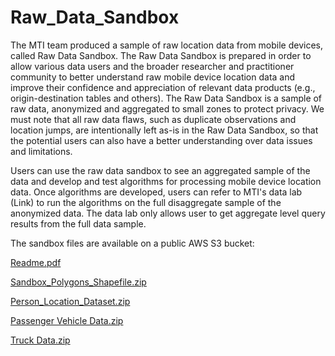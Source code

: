 # Raw_Data_Sandbox

The MTI team produced a sample of raw location data from mobile devices, called Raw Data Sandbox. The Raw Data Sandbox is prepared in order to allow various data users and the broader researcher and practitioner community to better understand raw mobile device location data and improve their confidence and appreciation of relevant data products (e.g., origin-destination tables and others). The Raw Data Sandbox is a sample of raw data, anonymized and aggregated to small zones to protect privacy. We must note that all raw data flaws, such as duplicate observations and location jumps, are intentionally left as-is in the Raw Data Sandbox, so that the potential users can also have a better understanding over data issues and limitations.

Users can use the raw data sandbox to see an aggregated sample of the data and develop and test algorithms for processing mobile device location data. Once algorithms are developed, users can refer to MTI's data lab (Link) to run the algorithms on the full disaggregate sample of the anonymized data. The data lab only allows user to get aggregate level query results from the full data sample.

The sandbox files are available on a public AWS S3 bucket:

[Readme.pdf](https://fhwa-sandbox-data.s3.amazonaws.com/Readme.pdf)

[Sandbox_Polygons_Shapefile.zip](https://fhwa-sandbox-data.s3.amazonaws.com/Polygons+Shapefile/Sandbox_Polygons_Shapefile.zip)

[Person_Location_Dataset.zip](https://fhwa-sandbox-data.s3.amazonaws.com/Person+Location+Dataset/Person_Location_Dataset.zip)

[Passenger Vehicle Data.zip](https://fhwa-sandbox-data.s3.amazonaws.com/Vehicle+Trip+Location+Dataset/Passenger+Vehicles/Passenger_Vehicle_Data.zip)

[Truck Data.zip](https://fhwa-sandbox-data.s3.amazonaws.com/Vehicle+Trip+Location+Dataset/Trucks/Truck_Data.zip)
